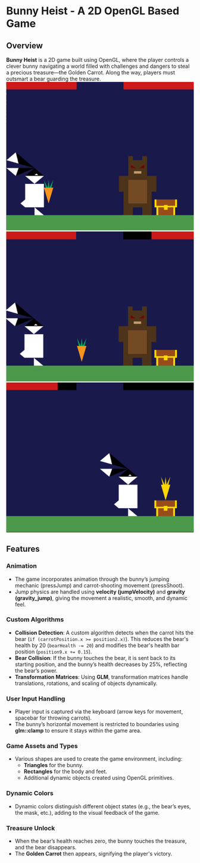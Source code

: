 # Bunny Heist - A 2D OpenGL Based Game

## Overview
**Bunny Heist** is a 2D game built using OpenGL, where the player controls a clever bunny navigating a world filled with challenges and dangers to steal a precious treasure—the Golden Carrot. Along the way, players must outsmart a bear guarding the treasure.
![Start Game](start.png)
![Game](game.png)
![End game](end.png)

## Features

### Animation
- The game incorporates animation through the bunny’s jumping mechanic (pressJump) and carrot-shooting movement (pressShoot).
- Jump physics are handled using **velocity (jumpVelocity)** and **gravity (gravity_jump)**, giving the movement a realistic, smooth, and dynamic feel.

### Custom Algorithms
- **Collision Detection**: A custom algorithm detects when the carrot hits the bear (`if (carrotPosition.x >= position2.x)`). This reduces the bear's health by 20 (`bearHealth -= 20`) and modifies the bear's health bar position (`position9.x += 0.15`).
- **Bear Collision**: If the bunny touches the bear, it is sent back to its starting position, and the bunny’s health decreases by 25%, reflecting the bear’s power.
- **Transformation Matrices**: Using **GLM**, transformation matrices handle translations, rotations, and scaling of objects dynamically.

### User Input Handling
- Player input is captured via the keyboard (arrow keys for movement, spacebar for throwing carrots).
- The bunny’s horizontal movement is restricted to boundaries using **glm::clamp** to ensure it stays within the game area.

### Game Assets and Types
- Various shapes are used to create the game environment, including:
  - **Triangles** for the bunny.
  - **Rectangles** for the body and feet.
  - Additional dynamic objects created using OpenGL primitives.

### Dynamic Colors
- Dynamic colors distinguish different object states (e.g., the bear’s eyes, the mask, etc.), adding to the visual feedback of the game.

### Treasure Unlock
- When the bear’s health reaches zero, the bunny touches the treasure, and the bear disappears.
- The **Golden Carrot** then appears, signifying the player's victory.
